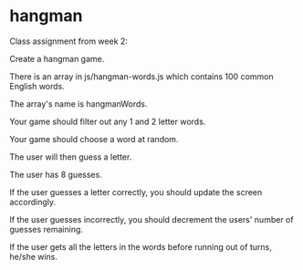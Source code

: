 # hangman

Class assignment from week 2:

Create a hangman game.

There is an array in js/hangman-words.js which contains 100 common English words.

The array's name is hangmanWords.

Your game should filter out any 1 and 2 letter words.

Your game should choose a word at random.

The user will then guess a letter.

The user has 8 guesses.

If the user guesses a letter correctly, you should update the screen accordingly.

If the user guesses incorrectly, you should decrement the users' number of guesses remaining.

If the user gets all the letters in the words before running out of turns, he/she wins.
